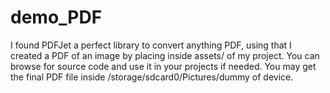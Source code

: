 demo_PDF
========
I found PDFJet a perfect library to convert anything PDF, using that I created a PDF of an image by placing inside assets/ of my project. You can browse for source code and use it in your projects if needed. You may get the  final PDF  file inside /storage/sdcard0/Pictures/dummy of device.
